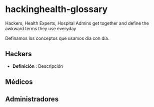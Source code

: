 # hackinghealth-glossary
Hackers, Health Experts, Hospital Admins get together and define the awkward terms they use everyday

Definamos los conceptos que usamos día con día.

## Hackers

- **Definición** : Descripción


## Médicos

## Administradores
